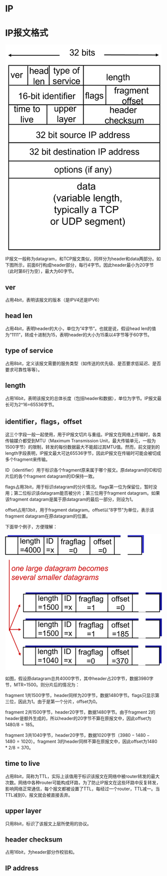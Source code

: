 # IP


# IP报文格式
![](IP协议极简笔记_1.png)

IP报文一般称为datagram，和TCP报文类似，同样分为header和data两部分。如下图所示，前面6行构成header部分，每行4字节。因此header最小为20字节（此时第6行为空），最大为60字节。

## ver
占用4bit，表明该报文的版本（是IPV4还是IPV6）

## head len
占用4bit，表明header的大小，单位为“4字节”。也就是说，假设head len的值为“1111”，转成十进制为15，表明header的大小为15乘以4字节等于60字节。

## type of service
占用8bit，定义该报文需要的服务类型（如传送的优先级、是否要求低延迟、是否要求可靠性等等）。

## length
占用16bit，表明该报文的总体长度（包括header和数据），单位为字节。IP报文最长可为2^16=65536字节。

## identifier，flags，offset
这三个字段一般一起使用，用于IP报文切片与重组。IP报文在网络上传输时，各类传输媒介都受到MTU（Maximum Transmission Unit，最大传输单元，一般为1500字节）的限制，转发的每份数据最大不能超过其MTU值。然而，前文提到的length字段表明，IP报文最大可达65536字节，因此IP报文在传输时可能会被切成多个fragment来传输。

ID（identifier）用于标识各个fragment原来属于哪个报文。原datagram的ID和切片后的各个fragment datagram的ID保持一致。

flags占用3bit，用于标识datagram的分片情况。flags第一位为保留位，暂时没用；第二位标识该datagram能否被分片；第三位用于fragment datagram。如果该fragment datagram是属于原datagram的最后一部分，则设为1。

offset占用13bit，用于fragment datagram。offset以“8字节”为单位，表示该fragment datagram在原datagram的位置。

下面举个例子，方便理解：

![](IP协议极简笔记_2.png)

如图，假设原datagram总共4000字节，其中header占20字节，数据3980字节，MTR=1500。则分片后的情况为：

fragment 1共1500字节，header同样为20字节，数据1480字节。flags只显示第三位，因此为1。由于是第一个分片，offset为0。

fragment 2共1500字节，header20字节，数据1480字节。由于fragment 2的header是额外生成的，所以header的20字节不算在原报文中，因此offset为$1480/8=185$。

fragment 3共1040字节，header20字节，数据1020字节（$3980-1480-1480=1020$）。fragment 3的header同样不算在原报文中，因此offset为$1480*2/8=370$。

## time to live
占用8bit，简称为TTL，实际上该值用于标识该报文在网络中被router转发的最大次数。网络中各种router可能构成环路，为了防止IP报文在这些环路中反复转发，影响网络正常通信，每个报文都被设置了TTL，每经过一个router，TTL减一。当TTL减到0，报文就会被直接丢弃。
## upper layer
只用8bit，标识了该报文上层所使用的协议。
## header checksum
占用16bit，为header部分作校验和。
## IP address
